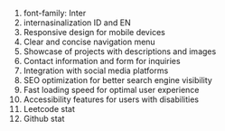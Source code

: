 1. font-family: Inter
2. internasinalization ID and EN
3. Responsive design for mobile devices
4. Clear and concise navigation menu
5. Showcase of projects with descriptions and images
6. Contact information and form for inquiries
7. Integration with social media platforms
8. SEO optimization for better search engine visibility
9. Fast loading speed for optimal user experience
10. Accessibility features for users with disabilities
11. Leetcode stat
12. Github stat
